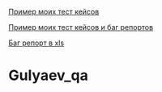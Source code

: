[Пример моих тест кейсов](https://docs.google.com/spreadsheets/d/1TGjYaz-oujbHcsAImRQ7FoCxPcQ97FMmH8hRQ1E6W8M/edit?usp=sharing)


[Пример моих тест кейсов и баг репортов](https://docs.google.com/spreadsheets/d/1TGjYaz-oujbHcsAImRQ7FoCxPcQ97FMmH8hRQ1E6W8M/edit?usp=sharing)


[Баг репорт в xls](https://docs.google.com/spreadsheets/d/106JUPOXsHUAxuIQeWLi0oVhhIDurzqy0cCp_uNg1WGI/edit?usp=sharing)
# Gulyaev_qa